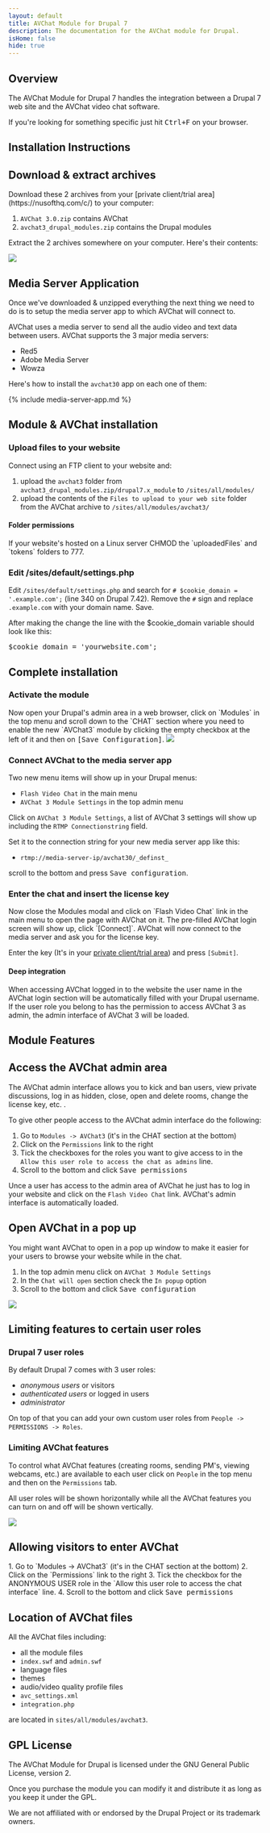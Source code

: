 ```yaml
---
layout: default
title: AVChat Module for Drupal 7
description: The documentation for the AVChat module for Drupal.
isHome: false
hide: true
---
```


<section class="bs-docs-section" markdown="1">
  <h1 id="overview" class="page-header">Overview</h1>
  <p class="lead">The AVChat Module for Drupal 7 handles the integration between a Drupal 7 web site and the AVChat video chat software.</p>

  If you're looking for something specific just hit <kbd>Ctrl+F</kbd> on your browser.
</section>

<section class="bs-docs-section" markdown="1">
  <h1 id="installation-instructions" class="page-header">Installation Instructions</h1>
<h2 id="download-avchat-and-drupal7-module">Download & extract archives</h2>
Download these 2 archives from your [private client/trial area](https://nusofthq.com/c/) to your computer:

1. `AVChat 3.0.zip` contains AVChat
2. `avchat3_drupal_modules.zip` contains the Drupal modules

Extract the 2 archives somewhere on your computer. Here's their contents:

<img src="{{site.github.url}}/assets/images/avchat-drupal-folder-structure.gif" class="img-responsive" />

<h2 id="installing-the-media-server-app">Media Server Application</h2>
Once we've downloaded &amp; unzipped everything the next thing we need to do is to setup the media server app to which AVChat will connect to.

AVChat uses a media server to send all the audio video and text data between users. AVChat supports the 3 major media servers:

* Red5
* Adobe Media Server
* Wowza

Here's how to install the `avchat30` app on each one of them:

{% include media-server-app.md %}

<h2 id="installing-the-module-and-avchat-on-drupal7">Module & AVChat installation</h2>
<h3>Upload files to your website</h3>
Connect using an FTP client to your website and:

1. upload the `avchat3` folder from `avchat3_drupal_modules.zip/drupal7.x_module` to `/sites/all/modules/`
2. upload the contents of the `Files to upload to your web site` folder from  the AVChat archive to `/sites/all/modules/avchat3/`

<div class="bs-callout bs-callout-info" id="callout-tables-responsive-overflow"> <h4>Folder permissions</h4> <p markdown="1">If your website's hosted on a Linux server CHMOD the `uploadedFiles` and `tokens` folders to 777.</p> </div>

<h3>Edit /sites/default/settings.php</h3>

Edit `/sites/default/settings.php` and search for `# $cookie_domain = '.example.com';` (line 340 on Drupal 7.42).
Remove the `#` sign and replace `.example.com` with your domain name. Save.

After making the change the line with the $cookie_domain variable should look like this:
<pre>
$cookie_domain = 'yourwebsite.com';
</pre>

<h2 id="completing-the-installation">Complete installation</h2>
<h3>Activate the module</h3>
Now open your Drupal's admin area in a web browser, click on `Modules` in the top menu and scroll down to the `CHAT` section where you need to enable the new `AVChat3` module by clicking the empty checkbox at the left of it and then on <kbd>[Save Configuration]</kbd>.

<img src="{{site.github.url}}/assets/images/drupal-7-enable-avchat-video-chat-module.png" class="img-responsive" />

<h3>Connect AVChat to the media server app</h3>
Two new menu items will show up in your Drupal menus:

* `Flash Video Chat` in the main menu
* `AVChat 3 Module Settings` in the top admin menu

Click on `AVChat 3 Module Settings`, a list of AVChat 3 settings will show up including the `RTMP Connectionstring` field.

Set it to the connection string for your new media server app like this:

* `rtmp://media-server-ip/avchat30/_definst_`

scroll to the bottom and press <kbd>Save configuration</kbd>.

<h3>Enter the chat and insert the license key</h3>
Now close the Modules modal and click on `Flash Video Chat` link in the main menu to open the page with AVChat on it. The pre-filled AVChat login screen will show up, click `[Connect]`. AVChat will now connect to the media server and ask you for the license key.

Enter the key (It's in your [private client/trial area](https://nusofthq.com/c/)) and press `[Submit]`.


<div class="bs-callout bs-callout-info" id="callout-tables-responsive-overflow"> <h4>Deep integration</h4> <p markdown="1">When accessing AVChat logged in to the website the user name in the AVChat login section will be automatically filled with your Drupal username. If the user role you belong to has the permission to access AVChat 3 as admin, the admin interface of AVChat 3 will be loaded.</p> </div>
</section>


<section class="bs-docs-section" markdown="1">
<h1 id="avchat-drupal7-module-features" class="page-header">Module Features</h1>
<h2 id="accessing-the-avchat-admin-area-drupal7">Access the AVChat admin area</h2>
The AVChat admin interface allows you to kick and ban users, view private discussions, log in as hidden, close, open and delete rooms, change the license key, etc. .

To give other people access to the AVChat admin interface do the following:

1. Go to `Modules -> AVChat3` (it's in the CHAT section at the bottom)
2. Click on the `Permissions` link to the right
3. Tick the checkboxes for the roles you want to give access to in the `Allow this user role to access the chat as admins` line.
4. Scroll to the bottom and click <kbd>Save permissions</kbd>

Unce a user has access to the admin area of AVChat he just has to log in your website and click on the `Flash Video Chat` link. AVChat's admin interface is automatically loaded.

<h2 id="open-avchat-in-a-popup-window-drupal7">Open AVChat in a pop up</h2>

You might want AVChat to open in a pop up window to make it easier for your users to browse your website while in the chat.

1. In the top admin menu click on `AVChat 3 Module Settings`
2. In the `Chat will open` section check the `In popup` option
4. Scroll to the bottom and click <kbd>Save configuration</kbd>

<img src="{{site.github.url}}/assets/images/drupal-avchat-open-in-popup.png" class="img-responsive" />

<h2 id="avchat-drupal7-permissions">Limiting features to certain user roles</h2>
  <h3>Drupal 7 user roles</h3>
  By default Drupal 7 comes with 3 user roles:

  * *anonymous users* or visitors
  * *authenticated users* or logged in users
  * *administrator*

On top of that you can add your own custom user roles from `People -> PERMISSIONS -> Roles`.
<h3>Limiting AVChat features</h3>

To control what AVChat features (creating rooms, sending PM's, viewing webcams, etc.) are available to each user click on `People` in the top menu and then on the `Permissions` tab.

All user roles will be shown horizontally while all the AVChat features you can turn on and off will be shown vertically.

<img src="{{site.github.url}}/assets/images/avchat-drupal-permissions-user-roles.png" class="img-responsive" />

<!--
<div class="bs-callout bs-callout-info" id="callout-tables-responsive-overflow"> <h4>Inheriting permissions from AUTHENTICATED USER</h4> <p markdown="1">Keep in mind that in Drupal 7 the AUTHENTICATED USER role controls all the other roles except ANONYMOUS USER. If you give the permission to broadcast video to the AUTHENTICATED USER, other roles (including ADMINISTRATOR) will gain that permission..</p> </div>
</section>
-->


<h2 id="allowing-visitors-to-enter-avchat-on-drupal7">Allowing visitors to enter AVChat</h2>
1. Go to `Modules -> AVChat3` (it's in the CHAT section at the bottom)
2. Click on the `Permissions` link to the right
3. Tick the checkbox for the ANONYMOUS USER role in the `Allow this user role to access the chat interface` line.
4. Scroll to the bottom and click <kbd>Save permissions</kbd>

<h2 id="location-of-avchat-files">Location of AVChat files</h2>
All the AVChat  files including:

* all the module files
* `index.swf` and `admin.swf`
* language files
* themes
* audio/video quality profile files
* `avc_settings.xml`
* `integration.php`


are located in `sites/all/modules/avchat3`.

<h2 id="avchat-drupal-gpl-license">GPL License</h2>
The AVChat Module for Drupal is licensed under the GNU General Public License, version 2.

Once you purchase the module you can modify it and distribute it as long as you keep it under the GPL.

We are not affiliated with or endorsed by the Drupal Project or its trademark owners.
</section>
